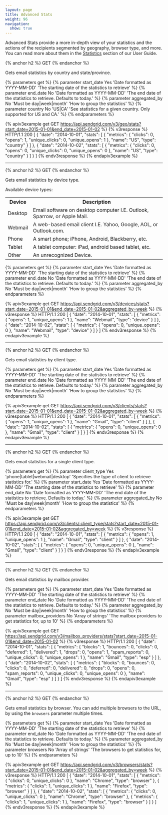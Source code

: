 ```yaml
---
layout: page
title: Advanced Stats
weight: 96
navigation:
  show: true
---
```


Advanced Stats provide a more in-depth view of your statistics and the actions of the recipients segmented by geography, browser type, and more. You can read more about them in the [Statistics]({{root_url}}/User_Guide/Statistics/index.html) section of our User Guide.

{% anchor h2 %}
GET
{% endanchor %}

Gets email statistics by country and state/province.

{% parameters get %}
 {% parameter start_date Yes 'Date formatted as YYYY-MM-DD' 'The starting date of the statistics to retrieve' %}
 {% parameter end_date No 'Date formatted as YYYY-MM-DD' 'The end date of the statistics to retrieve. Defaults to today.' %}
 {% parameter aggregated_by No 'Must be day|week|month' 'How to group the statistics' %}
 {% parameter country No 'US|CA' 'See statistics for a given country. Only supported for US and CA.' %}
{% endparameters %}

{% apiv3example get GET https://api.sendgrid.com/v3/geo/stats?start_date=2015-01-01&end_date=2015-01-02 %}
{% v3response %}
HTTP/1.1 200
[
  {
    "date": "2014-10-01",
    "stats": [
      {
        "metrics": {
          "clicks": 0,
          "opens": 1,
          "unique_clicks": 0,
          "unique_opens": 1
        },
        "name": "US",
        "type": "country"
      }
    ]
  },
  {
    "date": "2014-10-02",
    "stats": [
      {
        "metrics": {
          "clicks": 0,
          "opens": 0,
          "unique_clicks": 0,
          "unique_opens": 0
        },
        "name": "US",
        "type": "country"
      }
    ]
  }
]
{% endv3response %}
{% endapiv3example %}

* * * * *

{% anchor h2 %}
GET
{% endanchor %}

Gets email statistics by device type.

Available device types:

<table class="table table-striped">
  <tr>
    <th>Device</th>
    <th>Description</th>
  </tr>
  <tr>
    <td>Desktop</td>
    <td>Email software on desktop computer I.E. Outlook, Sparrow, or
      Apple Mail.</td>
  </tr>
  <tr>
    <td>Webmail</td>
    <td>A web-based email client I.E. Yahoo, Google, AOL, or
      Outlook.com.</td>
  </tr>
  <tr>
    <td>Phone</td>
    <td>A smart phone; iPhone, Android, Blackberry, etc.</td>
  </tr>
  <tr>
    <td>Tablet</td>
    <td>A tablet computer: iPad, android based tablet, etc.</td>
  </tr>
  <tr>
    <td>Other</td>
    <td>An unrecognized Device.</td>
  </tr>
</table>

{% parameters get %}
 {% parameter start_date Yes 'Date formatted as YYYY-MM-DD' 'The starting date of the statistics to retrieve' %}
 {% parameter end_date No 'Date formatted as YYYY-MM-DD' 'The end date of the statistics to retrieve. Defaults to today.' %}
 {% parameter aggregated_by No 'Must be day|week|month' 'How to group the statistics' %}
{% endparameters %}

{% apiv3example get GET https://api.sendgrid.com/v3/devices/stats?start_date=2015-01-01&end_date=2015-01-02&aggregated_by=week %}
{% v3response %}
HTTP/1.1 200
[
  {
    "date": "2014-10-01",
    "stats": [
      {
        "metrics": {
          "opens": 1,
          "unique_opens": 1
        },
        "name": "Webmail",
        "type": "device"
      }
    ]
  },
  {
    "date": "2014-10-02",
    "stats": [
      {
        "metrics": {
          "opens": 0,
          "unique_opens": 0
        },
        "name": "Webmail",
        "type": "device"
      }
    ]
  }
]
{% endv3response %}
{% endapiv3example %}

* * * * *

{% anchor h2 %}
GET
{% endanchor %}

Gets email statistics by client type.

{% parameters get %}
 {% parameter start_date Yes 'Date formatted as YYYY-MM-DD' 'The starting date of the statistics to retrieve' %}
 {% parameter end_date No 'Date formatted as YYYY-MM-DD' 'The end date of the statistics to retrieve. Defaults to today.' %}
 {% parameter aggregated_by No 'Must be day|week|month' 'How to group the statistics' %}
{% endparameters %}

{% apiv3example get GET https://api.sendgrid.com/v3/clients/stats?start_date=2015-01-01&end_date=2015-01-02&aggregated_by=week %}
{% v3response %}
HTTP/1.1 200
[
  {
    "date": "2014-10-01",
    "stats": [
      {
        "metrics": {
          "opens": 1,
          "unique_opens": 1
        },
        "name": "Gmail",
        "type": "client"
      }
    ]
  },
  {
    "date": "2014-10-02",
    "stats": [
      {
        "metrics": {
          "opens": 0,
          "unique_opens": 0
        },
        "name": "Gmail",
        "type": "client"
      }
    ]
  }
]
{% endv3response %}
{% endapiv3example %}

* * * * *

{% anchor h2 %}
GET
{% endanchor %}

Gets email statistics for a single client type.

{% parameters get %}
 {% parameter client_type Yes 'phone|tablet|webmail|desktop' 'Specifies the type of client to retrieve statistics for.' %}
 {% parameter start_date Yes 'Date formatted as YYYY-MM-DD' 'The starting date of the statistics to retrieve' %}
 {% parameter end_date No 'Date formatted as YYYY-MM-DD' 'The end date of the statistics to retrieve. Defaults to today.' %}
 {% parameter aggregated_by No 'Must be day|week|month' 'How to group the statistics' %}
{% endparameters %}

{% apiv3example get GET https://api.sendgrid.com/v3/clients/:client_type/stats?start_date=2015-01-01&end_date=2015-01-02&aggregated_by=week %}
{% v3response %}
HTTP/1.1 200
[
  {
    "date": "2014-10-01",
    "stats": [
      {
        "metrics": {
          "opens": 1,
          "unique_opens": 1
        },
        "name": "Gmail",
        "type": "client"
      }
    ]
  },
  {
    "date": "2014-10-02",
    "stats": [
      {
        "metrics": {
          "opens": 0,
          "unique_opens": 0
        },
        "name": "Gmail",
        "type": "client"
      }
    ]
  }
]
{% endv3response %}
{% endapiv3example %}

* * * * *

{% anchor h2 %}
GET
{% endanchor %}

Gets email statistics by mailbox provider.

{% parameters get %}
 {% parameter start_date Yes 'Date formatted as YYYY-MM-DD' 'The starting date of the statistics to retrieve' %}
 {% parameter end_date No 'Date formatted as YYYY-MM-DD' 'The end date of the statistics to retrieve. Defaults to today.' %}
 {% parameter aggregated_by No 'Must be day|week|month' 'How to group the statistics' %}
 {% parameter mailbox_providers No 'Array of strings' 'The mailbox providers to get statistics for, up to 10' %}
{% endparameters %}

{% apiv3example get GET https://api.sendgrid.com/v3/mailbox_providers/stats?start_date=2015-01-01&end_date=2015-01-02 %}
{% v3response %}
HTTP/1.1 200
[
  {
    "date": "2014-10-01",
    "stats": [
      {
        "metrics": {
          "blocks": 1,
          "bounces": 0,
          "clicks": 0,
          "deferred": 1,
          "delivered": 1,
          "drops": 0,
          "opens": 1,
          "spam_reports": 0,
          "unique_clicks": 0,
          "unique_opens": 1
        },
        "name": "Gmail",
        "type": "esp"
      }
    ]
  },
  {
    "date": "2014-10-02",
    "stats": [
      {
        "metrics": {
          "blocks": 0,
          "bounces": 0,
          "clicks": 0,
          "deferred": 0,
          "delivered": 0,
          "drops": 0,
          "opens": 0,
          "spam_reports": 0,
          "unique_clicks": 0,
          "unique_opens": 0
        },
        "name": "Gmail",
        "type": "esp"
      }
    ]
  }
]
{% endv3response %}
{% endapiv3example %}

* * * * *

{% anchor h2 %}
GET
{% endanchor %}

Gets email statistics by browser. You can add multiple browsers to the URL, by using the `browsers` parameter multiple times.

{% parameters get %}
 {% parameter start_date Yes 'Date formatted as YYYY-MM-DD' 'The starting date of the statistics to retrieve' %}
 {% parameter end_date No 'Date formatted as YYYY-MM-DD' 'The end date of the statistics to retrieve. Defaults to today.' %}
 {% parameter aggregated_by No 'Must be day|week|month' 'How to group the statistics' %}
 {% parameter browsers No 'Array of strings' 'The browsers to get statistics for, up to 10' %}
{% endparameters %}

{% apiv3example get GET https://api.sendgrid.com/v3/browsers/stats?start_date=2015-01-01&end_date=2015-01-02&aggregated_by=week %}
{% v3response %}
HTTP/1.1 200
[
  {
    "date": "2014-10-01",
    "stats": [
      {
        "metrics": {
          "clicks": 0,
          "unique_clicks": 0
        },
        "name": "Chrome",
        "type": "browser"
      },
      {
        "metrics": {
          "clicks": 1,
          "unique_clicks": 1
        },
        "name": "Firefox",
        "type": "browser"
      }
    ]
  },
  {
    "date": "2014-10-02",
    "stats": [
      {
        "metrics": {
          "clicks": 0,
          "unique_clicks": 0
        },
        "name": "Chrome",
        "type": "browser"
      },
      {
        "metrics": {
          "clicks": 1,
          "unique_clicks": 1
        },
        "name": "Firefox",
        "type": "browser"
      }
    ]
  }
]
{% endv3response %}
{% endapiv3example %}
